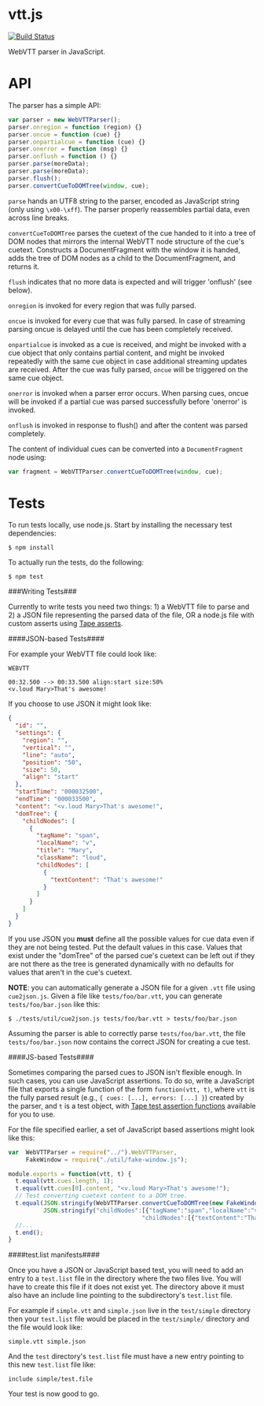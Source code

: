 vtt.js
======

[![Build Status](https://travis-ci.org/andreasgal/vtt.js.png?branch=master)](https://travis-ci.org/andreasgal/vtt.js)

WebVTT parser in JavaScript.

API
===

The parser has a simple API:

```javascript
var parser = new WebVTTParser();
parser.onregion = function (region) {}
parser.oncue = function (cue) {}
parser.onpartialcue = function (cue) {}
parser.onerror = function (msg) {}
parser.onflush = function () {}
parser.parse(moreData);
parser.parse(moreData);
parser.flush();
parser.convertCueToDOMTree(window, cue);
```

`parse` hands an UTF8 string to the parser, encoded as JavaScript string (only using `\x00-\xff`). The parser properly reassembles partial data, even across line breaks.

```convertCueToDOMTree``` parses the cuetext of the cue handed to it into a tree of DOM nodes that mirrors the internal WebVTT node structure of the cue's cuetext. Constructs a DocumentFragment with the window it is handed, adds the tree of DOM nodes as a child to the DocumentFragment, and returns it.

`flush` indicates that no more data is expected and will trigger 'onflush' (see below).

`onregion` is invoked for every region that was fully parsed.

`oncue` is invoked for every cue that was fully parsed. In case of streaming parsing oncue is delayed until the cue has been completely received.

`onpartialcue` is invoked as a cue is received, and might be invoked with a cue object that only contains partial content, and might be invoked repeatedly with the same cue object in case additional streaming updates are received. After the cue was fully parsed, `oncue` will be triggered on the same cue object.

`onerror` is invoked when a parser error occurs. When parsing cues, oncue will be invoked if a partial cue was parsed successfully before 'onerror' is invoked.

`onflush` is invoked in response to flush() and after the content was parsed completely.

The content of individual cues can be converted into a `DocumentFragment` node using:

```javascript
var fragment = WebVTTParser.convertCueToDOMTree(window, cue);
```

Tests
=====

To run tests locally, use node.js. Start by installing the necessary test dependencies:

```
$ npm install
```

To actually run the tests, do the following:

```
$ npm test
```

###Writing Tests###

Currently to write tests you need two things: 1) a WebVTT file to parse and 2) a JSON file representing
the parsed data of the file, OR a node.js file with custom asserts using [Tape asserts](https://npmjs.org/package/tape).

####JSON-based Tests####

For example your WebVTT file could look like:

```
WEBVTT

00:32.500 --> 00:33.500 align:start size:50%
<v.loud Mary>That's awesome!
```

If you choose to use JSON it might look like:

``` json
{
  "id": "",
  "settings": {
    "region": "",
    "vertical": "",
    "line": "auto",
    "position": "50",
    "size": 50,
    "align": "start"
  },
  "startTime": "000032500",
  "endTime": "000033500",
  "content": "<v.loud Mary>That's awesome!",
  "domTree": {
    "childNodes": [
      {
        "tagName": "span",
        "localName": "v",
        "title": "Mary",
        "className": "loud",
        "childNodes": [
          {
            "textContent": "That's awesome!"
          }
        ]
      }
    ]
  }
}
```

If you use JSON you **must** define all the possible values for cue data even if they are
not being tested. Put the default values in this case. Values that exist under the "domTree"
of the parsed cue's cuetext can be left out if they are not there as the tree is generated
dynamically with no defaults for values that aren't in the cue's cuetext.

**NOTE**: you can automatically generate a JSON file for a given `.vtt` file using `cue2json.js`.
Given a file like `tests/foo/bar.vtt`, you can generate `tests/foo/bar.json` like this:

```
$ ./tests/util/cue2json.js tests/foo/bar.vtt > tests/foo/bar.json
```

Assuming the parser is able to correctly parse `tests/foo/bar.vtt`, the file `tests/foo/bar.json`
now contains the correct JSON for creating a cue test.

####JS-based Tests####

Sometimes comparing the parsed cues to JSON isn't flexible enough. In such cases, you can use JavaScript
assertions. To do so, write a JavaScript file that exports a single function of the form `function(vtt, t)`,
where `vtt` is the fully parsed result (e.g., `{ cues: [...], errors: [...] }`) created by the parser,
and `t` is a test object, with [Tape test assertion functions](https://github.com/substack/tape/blob/master/lib/test.js)
available for you to use.

For the file specified earlier, a set of JavaScript based assertions might look like this:

```javascript
var  WebVTTParser = require("../").WebVTTParser,
     FakeWindow = require("./util/fake-window.js");

module.exports = function(vtt, t) {
  t.equal(vtt.cues.length, 1);
  t.equal(vtt.cues[0].content, "<v.loud Mary>That's awesome!");
  // Test converting cuetext content to a DOM tree.
  t.equal(JSON.stringify(WebVTTParser.convertCueToDOMTree(new FakeWindow(), vtt.cues[0])), 
          JSON.stringify("childNodes":[{"tagName":"span","localName":"v","title":"Mary",
                                      "childNodes":[{"textContent":"That's awesome!"}]}]))
  //...
  t.end();
}
```

####test.list manifests####

Once you have a JSON or JavaScript based test, you will need to add an entry to a ```test.list``` file
in the directory where the two files live. You will have to create this file if it
does not exist yet. The directory above it must also have an include line pointing to
the subdirectory's ```test.list``` file.

For example if ```simple.vtt``` and ```simple.json``` live in the ```test/simple``` directory
then your ```test.list``` file would be placed  in the ```test/simple/``` directory and the file would
look like:

```
simple.vtt simple.json
```

And the ```test``` directory's ```test.list``` file must have a new entry pointing to this
new ```test.list``` file like:

```
include simple/test.file
```

Your test is now good to go.
